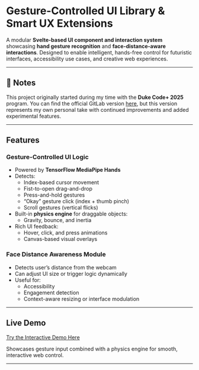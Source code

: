 # Gesture-Controlled UI Library & Smart UX Extensions

A modular **Svelte-based UI component and interaction system** showcasing **hand gesture recognition** and **face-distance-aware interactions**. Designed to enable intelligent, hands-free control for futuristic interfaces, accessibility use cases, and creative web experiences.

---

## 📌 Notes

This project originally started during my time with the **Duke Code+ 2025** program. You can find the official GitLab version [here](https://gitlab.oit.duke.edu/codeplus/ui-inputs), but this version represents my own personal take with continued improvements and added experimental features.

---


## Features

### Gesture-Controlled UI Logic

- Powered by **TensorFlow MediaPipe Hands**
- Detects:
  - Index-based cursor movement
  - Fist-to-open drag-and-drop
  - Press-and-hold gestures
  - “Okay” gesture click (index + thumb pinch)
  - Scroll gestures (vertical flicks)
- Built-in **physics engine** for draggable objects:
  - Gravity, bounce, and inertia
- Rich UI feedback:
  - Hover, click, and press animations
  - Canvas-based visual overlays

### Face Distance Awareness Module

- Detects user’s distance from the webcam
- Can adjust UI size or trigger logic dynamically
- Useful for:
  - Accessibility
  - Engagement detection
  - Context-aware resizing or interface modulation

---

## Live Demo

[Try the Interactive Demo Here](https://avm-page.vercel.app/)  

Showcases gesture input combined with a physics engine for smooth, interactive web control.

---

